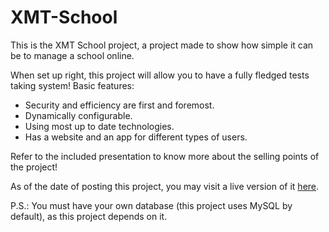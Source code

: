 # XMT-School
This is the XMT School project, a project made to show how simple it can be to manage a school online.

When set up right, this project will allow you to have a fully fledged tests taking system!
Basic features:
* Security and efficiency are first and foremost.
* Dynamically configurable.
* Using most up to date technologies.
* Has a website and an app for different types of users.

Refer to the included presentation to know more about the selling points of the project!

As of the date of posting this project, you may visit a live version of it [here](https://xmt-school.tiro-finale.com/).

P.S.: You must have your own database (this project uses MySQL by default), as this project depends on it.
